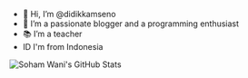 - 👋 Hi, I’m @didikkamseno
- 🤔 I’m a passionate blogger and a programming enthusiast
- 📚 I’m a teacher 
- ID I'm from Indonesia

![Soham Wani's GitHub Stats](https://github-readme-stats.vercel.app/api?username=didikkamseno&count_private=false&show_icons=true&title_color=ffffff&text_color=ffffff&bg_color=0c0c46&icon_color=0000ff&border_radius=7)
